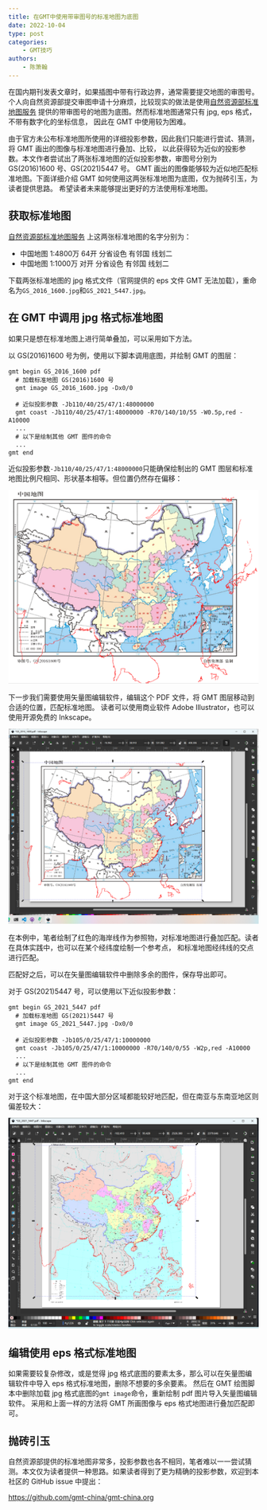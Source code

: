 ```yaml
---
title: 在GMT中使用带审图号的标准地图为底图
date: 2022-10-04
type: post
categories:
    - GMT技巧
authors:
    - 陈箫翰
---
```


在国内期刊发表文章时，如果插图中带有行政边界，通常需要提交地图的审图号。
个人向自然资源部提交审图申请十分麻烦，比较现实的做法是使用[自然资源部标准地图服务](http://bzdt.ch.mnr.gov.cn/)
提供的带审图号的地图为底图。然而标准地图通常只有 jpg, eps 格式，不带有数字化的坐标信息，
因此在 GMT 中使用较为困难。

由于官方未公布标准地图所使用的详细投影参数，因此我们只能进行尝试、猜测，将 GMT 画出的图像与标准地图进行叠加、比较，
以此获得较为近似的投影参数。本文作者尝试出了两张标准地图的近似投影参数，审图号分别为 GS(2016)1600 号、GS(2021)5447 号。
GMT 画出的图像能够较为近似地匹配标准地图。下面详细介绍 GMT 如何使用这两张标准地图为底图，仅为抛砖引玉，为读者提供思路。
希望读者未来能够提出更好的方法使用标准地图。

## 获取标准地图

[自然资源部标准地图服务](http://bzdt.ch.mnr.gov.cn/) 上这两张标准地图的名字分别为：

- 中国地图 1:4800万 64开 分省设色 有邻国 线划二
- 中国地图 1:1000万 对开 分省设色 有邻国 线划二

下载两张标准地图的 jpg 格式文件（官网提供的 eps 文件 GMT 无法加载），重命名为`GS_2016_1600.jpg`和`GS_2021_5447.jpg`。

## 在 GMT 中调用 jpg 格式标准地图

如果只是想在标准地图上进行简单叠加，可以采用如下方法。

以 GS(2016)1600 号为例，使用以下脚本调用底图，并绘制 GMT 的图层：

```
gmt begin GS_2016_1600 pdf
  # 加载标准地图 GS(2016)1600 号
  gmt image GS_2016_1600.jpg -Dx0/0
  
  # 近似投影参数 -Jb110/40/25/47/1:48000000
  gmt coast -Jb110/40/25/47/1:48000000 -R70/140/10/55 -W0.5p,red -A10000
  ...
  # 以下是绘制其他 GMT 图件的命令
  ...
gmt end
```

近似投影参数`-Jb110/40/25/47/1:48000000`只能确保绘制出的 GMT 图层和标准地图比例尺相同、形状基本相等。但位置仍然存在偏移：

![Fig1](Fig1.png)

下一步我们需要使用矢量图编辑软件，编辑这个 PDF 文件，将 GMT 图层移动到合适的位置，匹配标准地图。
读者可以使用商业软件 Adobe Illustrator，也可以使用开源免费的 Inkscape。

![Fig2](Fig2.png)

在本例中，笔者绘制了红色的海岸线作为参照物，对标准地图进行叠加匹配。读者在具体实践中，也可以在某个经纬度绘制一个参考点，
和标准地图经纬线的交点进行匹配。

匹配好之后，可以在矢量图编辑软件中删除多余的图件，保存导出即可。

对于 GS(2021)5447 号，可以使用以下近似投影参数：

```
gmt begin GS_2021_5447 pdf
  # 加载标准地图 GS(2021)5447 号
  gmt image GS_2021_5447.jpg -Dx0/0
  
  # 近似投影参数 -Jb105/0/25/47/1:10000000
  gmt coast -Jb105/0/25/47/1:10000000 -R70/140/0/55 -W2p,red -A10000
  ...
  # 以下是绘制其他 GMT 图件的命令
  ...
gmt end
```

对于这个标准地图，在中国大部分区域都能较好地匹配，但在南亚与东南亚地区则偏差较大：

![Fig3](Fig3.png)

## 编辑使用 eps 格式标准地图

如果需要较复杂修改，或是觉得 jpg 格式底图的要素太多，那么可以在矢量图编辑软件中导入 eps 格式标准地图，删除不想要的多余要素。
然后在 GMT 绘图脚本中删除加载 jpg 格式底图的`gmt image`命令，重新绘制 pdf 图片导入矢量图编辑软件。
采用和上面一样的方法将 GMT 所画图像与 eps 格式地图进行叠加匹配即可。

## 抛砖引玉

自然资源部提供的标准地图非常多，投影参数也各不相同，笔者难以一一尝试猜测。本文仅为读者提供一种思路。如果读者得到了更为精确的投影参数，欢迎到本社区的 GitHub issue 中提出：

https://github.com/gmt-china/gmt-china.org
